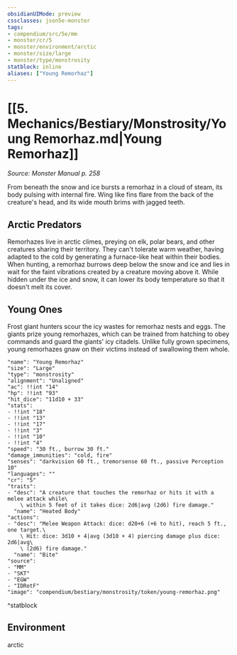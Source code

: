 ```yaml
---
obsidianUIMode: preview
cssclasses: json5e-monster
tags:
- compendium/src/5e/mm
- monster/cr/5
- monster/environment/arctic
- monster/size/large
- monster/type/monstrosity
statblock: inline
aliases: ["Young Remorhaz"]
---
```

# [[5. Mechanics/Bestiary/Monstrosity/Young Remorhaz.md|Young Remorhaz]]
*Source: Monster Manual p. 258*  

From beneath the snow and ice bursts a remorhaz in a cloud of steam, its body pulsing with internal fire. Wing like fins flare from the back of the creature's head, and its wide mouth brims with jagged teeth.

## Arctic Predators

Remorhazes live in arctic climes, preying on elk, polar bears, and other creatures sharing their territory. They can't tolerate warm weather, having adapted to the cold by generating a furnace-like heat within their bodies. When hunting, a remorhaz burrows deep below the snow and ice and lies in wait for the faint vibrations created by a creature moving above it. While hidden under the ice and snow, it can lower its body temperature so that it doesn't melt its cover.

## Young Ones

Frost giant hunters scour the icy wastes for remorhaz nests and eggs. The giants prize young remorhazes, which can be trained from hatching to obey commands and guard the giants' icy citadels. Unlike fully grown specimens, young remorhazes gnaw on their victims instead of swallowing them whole.

```statblock
"name": "Young Remorhaz"
"size": "Large"
"type": "monstrosity"
"alignment": "Unaligned"
"ac": !!int "14"
"hp": !!int "93"
"hit_dice": "11d10 + 33"
"stats":
- !!int "18"
- !!int "13"
- !!int "17"
- !!int "3"
- !!int "10"
- !!int "4"
"speed": "30 ft., burrow 30 ft."
"damage_immunities": "cold, fire"
"senses": "darkvision 60 ft., tremorsense 60 ft., passive Perception 10"
"languages": ""
"cr": "5"
"traits":
- "desc": "A creature that touches the remorhaz or hits it with a melee attack while\
    \ within 5 feet of it takes dice: 2d6|avg (2d6) fire damage."
  "name": "Heated Body"
"actions":
- "desc": "Melee Weapon Attack: dice: d20+6 (+6 to hit), reach 5 ft., one target.\
    \ Hit: dice: 3d10 + 4|avg (3d10 + 4) piercing damage plus dice: 2d6|avg\
    \ (2d6) fire damage."
  "name": "Bite"
"source":
- "MM"
- "SKT"
- "EGW"
- "IDRotF"
"image": "compendium/bestiary/monstrosity/token/young-remorhaz.png"
```
^statblock

## Environment

arctic